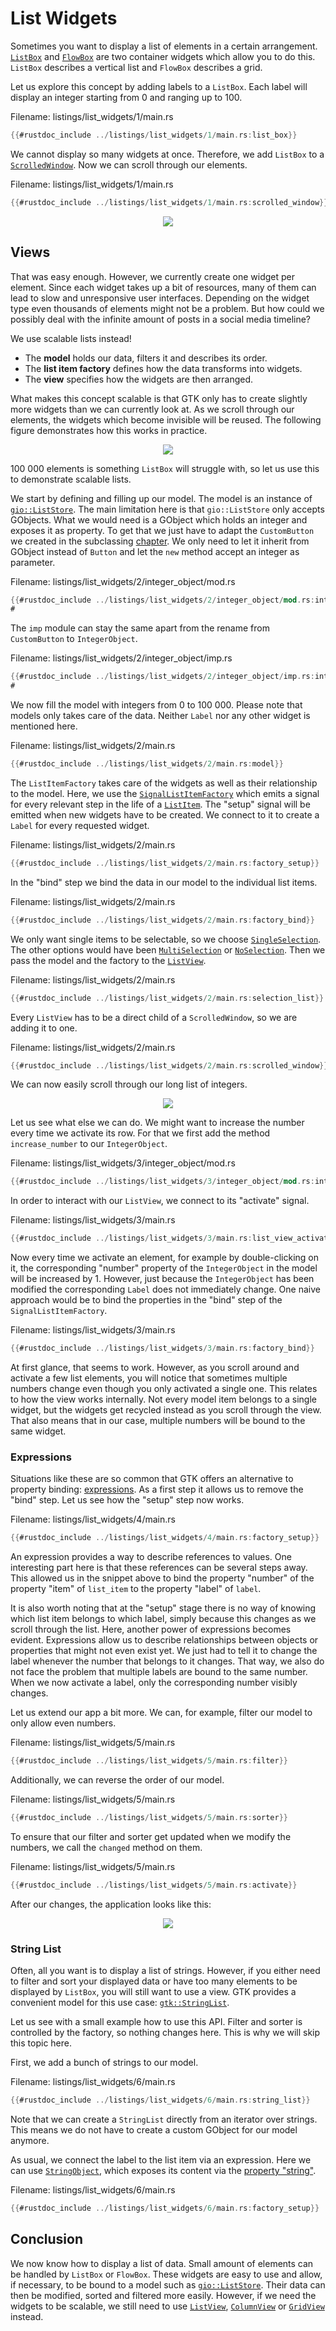 # List Widgets

Sometimes you want to display a list of elements in a certain arrangement.
[`ListBox`](../docs/gtk4/struct.ListBox.html) and [`FlowBox`](../docs/gtk4/struct.FlowBox.html) are two container widgets which allow you to do this.
`ListBox` describes a vertical list and `FlowBox` describes a grid.

Let us explore this concept by adding labels to a `ListBox`.
Each label will display an integer starting from 0 and ranging up to 100.  

<span class="filename">Filename: listings/list_widgets/1/main.rs</span>

```rust ,no_run,noplayground
{{#rustdoc_include ../listings/list_widgets/1/main.rs:list_box}}
```

We cannot display so many widgets at once.
Therefore, we add `ListBox` to a [`ScrolledWindow`](../docs/gtk/struct.ScrolledWindow.html).
Now we can scroll through our elements.

<span class="filename">Filename: listings/list_widgets/1/main.rs</span>

```rust ,no_run,noplayground
{{#rustdoc_include ../listings/list_widgets/1/main.rs:scrolled_window}}
```

<div style="text-align:center"><img src="img/lists_list_box.png"/></div>

## Views

That was easy enough.
However, we currently create one widget per element.
Since each widget takes up a bit of resources, many of them can lead to slow and unresponsive user interfaces.
Depending on the widget type even thousands of elements might not be a problem.
But how could we possibly deal with the infinite amount of posts in a social media timeline?

We use scalable lists instead!

- The **model** holds our data, filters it and describes its order.
- The **list item factory** defines how the data transforms into widgets.
- The **view** specifies how the widgets are then arranged.

What makes this concept scalable is that GTK only has to create slightly more widgets than we can currently look at.
As we scroll through our elements, the widgets which become invisible will be reused.
The following figure demonstrates how this works in practice.

<div style="text-align:center"><img src="img/scalable_lists_concept.png"/></div>

100 000 elements is something `ListBox` will struggle with, so let us use this to demonstrate scalable lists.

We start by defining and filling up our model.
The model is an instance of [`gio::ListStore`](https://gtk-rs.org/gtk-rs-core/stable/latest/docs/gio/struct.ListStore.html).
The main limitation here is that `gio::ListStore` only accepts GObjects.
What we would need is a GObject which holds an integer and exposes it as property.
To get that we just have to adapt the `CustomButton` we created in the subclassing [chapter](gobject_subclassing.html).
We only need to let it inherit from GObject instead of `Button` and let the `new` method accept an integer as parameter.

<span class="filename">Filename: listings/list_widgets/2/integer_object/mod.rs</span>

```rust ,no_run,noplayground
{{#rustdoc_include ../listings/list_widgets/2/integer_object/mod.rs:integer_object}}
#
```

The `imp` module can stay the same apart from the rename from `CustomButton` to `IntegerObject`.

<span class="filename">Filename: listings/list_widgets/2/integer_object/imp.rs</span>

```rust ,no_run,noplayground
{{#rustdoc_include ../listings/list_widgets/2/integer_object/imp.rs:integer_object}}
#
```

We now fill the model with integers from 0 to 100 000.
Please note that models only takes care of the data.
Neither `Label` nor any other widget is mentioned here.

<span class="filename">Filename: listings/list_widgets/2/main.rs</span>

```rust ,no_run,noplayground
{{#rustdoc_include ../listings/list_widgets/2/main.rs:model}}
```

The `ListItemFactory` takes care of the widgets as well as their relationship to the model.
Here, we use the [`SignalListItemFactory`](../docs/gtk4/struct.SignalListItemFactory.html) which emits a signal for every relevant step in the life of a [`ListItem`](../docs/gtk4/struct.ListItem.html).
The "setup" signal will be emitted when new widgets have to be created.
We connect to it to create a `Label` for every requested widget.

<span class="filename">Filename: listings/list_widgets/2/main.rs</span>

```rust ,no_run,noplayground
{{#rustdoc_include ../listings/list_widgets/2/main.rs:factory_setup}}
```

In the "bind" step we bind the data in our model to the individual list items.

<span class="filename">Filename: listings/list_widgets/2/main.rs</span>

```rust ,no_run,noplayground
{{#rustdoc_include ../listings/list_widgets/2/main.rs:factory_bind}}
```

We only want single items to be selectable, so we choose [`SingleSelection`](../docs/gtk4/struct.SingleSelection.html).
The other options would have been [`MultiSelection`](../docs/gtk4/struct.MultiSelection.html) or [`NoSelection`](../docs/gtk4/struct.NoSelection.html).
Then we pass the model and the factory to the [`ListView`](../docs/gtk4/struct.ListView.html).

<span class="filename">Filename: listings/list_widgets/2/main.rs</span>

```rust ,no_run,noplayground
{{#rustdoc_include ../listings/list_widgets/2/main.rs:selection_list}}
```

Every `ListView` has to be a direct child of a `ScrolledWindow`, so we are adding it to one.

<span class="filename">Filename: listings/list_widgets/2/main.rs</span>

```rust ,no_run,noplayground
{{#rustdoc_include ../listings/list_widgets/2/main.rs:scrolled_window}}
```

We can now easily scroll through our long list of integers.

<div style="text-align:center"><img src="img/lists_list_view_1.png"/></div>

Let us see what else we can do.
We might want to increase the number every time we activate its row.
For that we first add the method `increase_number` to our `IntegerObject`.

<span class="filename">Filename: listings/list_widgets/3/integer_object/mod.rs</span>

```rust ,no_run,noplayground
{{#rustdoc_include ../listings/list_widgets/3/integer_object/mod.rs:integer_object}}
```

In order to interact with our `ListView`, we connect to its "activate" signal.

<span class="filename">Filename: listings/list_widgets/3/main.rs</span>

```rust ,no_run,noplayground
{{#rustdoc_include ../listings/list_widgets/3/main.rs:list_view_activate}}
```

Now every time we activate an element, for example by double-clicking on it,
the corresponding "number" property of the `IntegerObject` in the model will be increased by 1.
However, just because the `IntegerObject` has been modified the corresponding `Label` does not immediately change.
One naive approach would be to bind the properties in the "bind" step of the `SignalListItemFactory`.

<span class="filename">Filename: listings/list_widgets/3/main.rs</span>

```rust ,no_run,noplayground
{{#rustdoc_include ../listings/list_widgets/3/main.rs:factory_bind}}
```

At first glance, that seems to work.
However, as you scroll around and activate a few list elements,
you will notice that sometimes multiple numbers change even though you only activated a single one.
This relates to how the view works internally.
Not every model item belongs to a single widget, but the widgets get recycled instead as you scroll through the view.
That also means that in our case, multiple numbers will be bound to the same widget.

### Expressions

Situations like these are so common that GTK offers an alternative to property binding: [expressions](../docs/gtk4/struct.Expression.html).
As a first step it allows us to remove the "bind" step.
Let us see how the "setup" step now works.

<span class="filename">Filename: listings/list_widgets/4/main.rs</span>

```rust ,no_run,noplayground
{{#rustdoc_include ../listings/list_widgets/4/main.rs:factory_setup}}
```

An expression provides a way to describe references to values.
One interesting part here is that these references can be several steps away.
This allowed us in the snippet above to bind the property "number" of the property "item" of `list_item` to the property "label" of `label`.

It is also worth noting that at the "setup" stage there is no way of knowing which list item belongs to which label, simply because this changes as we scroll through the list.
Here, another power of expressions becomes evident.
Expressions allow us to describe relationships between objects or properties that might not even exist yet.
We just had to tell it to change the label whenever the number that belongs to it changes.
That way, we also do not face the problem that multiple labels are bound to the same number.
When we now activate a label, only the corresponding number visibly changes.

Let us extend our app a bit more.
We can, for example, filter our model to only allow even numbers.

<span class="filename">Filename: listings/list_widgets/5/main.rs</span>

```rust ,no_run,noplayground
{{#rustdoc_include ../listings/list_widgets/5/main.rs:filter}}
```

Additionally, we can reverse the order of our model.

<span class="filename">Filename: listings/list_widgets/5/main.rs</span>

```rust ,no_run,noplayground
{{#rustdoc_include ../listings/list_widgets/5/main.rs:sorter}}
```

To ensure that our filter and sorter get updated when we modify the numbers, we call the `changed` method on them.

<span class="filename">Filename: listings/list_widgets/5/main.rs</span>

```rust ,no_run,noplayground
{{#rustdoc_include ../listings/list_widgets/5/main.rs:activate}}
```

After our changes, the application looks like this:

<div style="text-align:center"><img src="img/lists_list_view_2.png"/></div>

### String List

Often, all you want is to display a list of strings.
However, if you either need to filter and sort your displayed data or have too many elements to be displayed by `ListBox`, you will still want to use a view.
GTK provides a convenient model for this use case: [`gtk::StringList`](../docs/gtk4/struct.StringList.html).

Let us see with a small example how to use this API.
Filter and sorter is controlled by the factory, so nothing changes here.
This is why we will skip this topic here.

First, we add a bunch of strings to our model.

<span class="filename">Filename: listings/list_widgets/6/main.rs</span>

```rust ,no_run,noplayground
{{#rustdoc_include ../listings/list_widgets/6/main.rs:string_list}}
```

Note that we can create a `StringList` directly from an iterator over strings.
This means we do not have to create a custom GObject for our model anymore.

As usual, we connect the label to the list item via an expression.
Here we can use [`StringObject`](../docs/gtk4/struct.StringObject.html), which exposes its content via the [property "string"](https://docs.gtk.org/gtk4/property.StringObject.string.html).

<span class="filename">Filename: listings/list_widgets/6/main.rs</span>

```rust ,no_run,noplayground
{{#rustdoc_include ../listings/list_widgets/6/main.rs:factory_setup}}
```

## Conclusion

We now know how to display a list of data.
Small amount of elements can be handled by `ListBox` or `FlowBox`.
These widgets are easy to use and allow, if necessary, to be bound to a model such as [`gio::ListStore`](http://gtk-rs.org/gtk-rs-core/stable/latest/docs/gio/struct.ListStore.html).
Their data can then be modified, sorted and filtered more easily.
However, if we need the widgets to be scalable, we still need to use [`ListView`](../docs/gtk4/struct.ListView.html), [`ColumnView`](../docs/gtk4/struct.ColumnView.html) or [`GridView`](../docs/gtk4/struct.GridView.html) instead.
